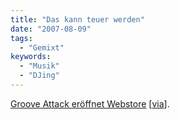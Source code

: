 ```yaml
---
title: "Das kann teuer werden"
date: "2007-08-09"
tags:
  - "Gemixt"
keywords:
  - "Musik"
  - "DJing"
---
```


[Groove Attack eröffnet Webstore](http://www.grooveattackrecordstore.com/) \[[via](http://www.numblog.de/archives/431-Groove-Attack-Web-Shop.html)\].


